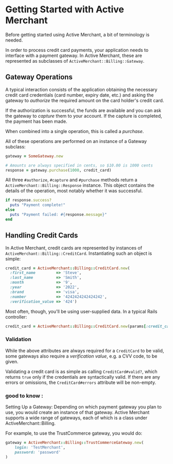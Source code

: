 # Getting Started with Active Merchant

Before getting started using Active Merchant, a bit of terminology is needed.

In order to process credit card payments, your application needs to interface with a payment
gateway. In Active Merchant, these are represented as subclasses of `ActiveMerchant::Billing::Gateway`.

## Gateway Operations

A typical interaction consists of the application obtaining the necessary credit card credentials
(card number, expiry date, etc.) and asking the gateway to *authorize* the required amount on the
card holder's credit card.

If the authorization is successful, the funds are available and you can ask the gateway to *capture*
them to your account. If the capture is completed, the payment has been made.

When combined into a single operation, this is called a *purchase*.

All of these operations are performed on an instance of a Gateway subclass:

```ruby
gateway = SomeGateway.new

# Amounts are always specified in cents, so $10.00 is 1000 cents
response = gateway.purchase(1000, credit_card)
```

All three `#authorize`, `#capture` and `#purchase` methods return a `ActiveMerchant::Billing::Response` instance.
This object contains the details of the operation, most notably whether it was successful.

```ruby
if response.success?
  puts "Payment complete!"
else
  puts "Payment failed: #{response.message}"
end
```

## Handling Credit Cards

In Active Merchant, credit cards are represented by instances of `ActiveMerchant::Billing::CreditCard`.
Instantiating such an object is simple:

```ruby
credit_card = ActiveMerchant::Billing::CreditCard.new(
  :first_name         => 'Steve',
  :last_name          => 'Smith',
  :month              => '9',
  :year               => '2022',
  :brand              => 'visa',
  :number             => '4242424242424242',
  :verification_value => '424')
```

Most often, though, you'll be using user-supplied data. In a typical Rails controller:

```ruby
credit_card = ActiveMerchant::Billing::CreditCard.new(params[:credit_card])
```

### Validation

While the above attributes are always required for a `CreditCard` to be valid, some gateways also
require a *verification value*, e.g. a CVV code, to be given.

Validating a credit card is as simple as calling `CreditCard#valid?`, which
returns `true` only if the credentials are syntactically valid. If there are any errors or omissions,
the `CreditCard#errors` attribute will be non-empty.


### good to know :

Setting Up a Gateway: Depending on which payment gateway you plan to use, you would create an instance of that gateway. Active Merchant supports a wide range of gateways, each of which is a class under ActiveMerchant::Billing.

For example, to use the TrustCommerce gateway, you would do:
```ruby
gateway = ActiveMerchant::Billing::TrustCommerceGateway.new(
    login: 'TestMerchant',
    password: 'password'
)

```
